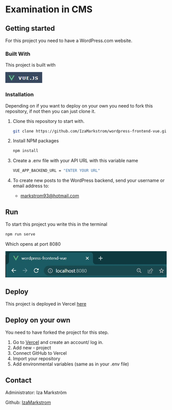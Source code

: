 # Examination in CMS


## Getting started

For this project you need to have a WordPress.com website. 

### Built With

This project is built with 

![Vue](vuejs.jpg)


### Installation
Depending on if you want to deploy on your own you need to fork this repository, if not then you can just clone it.

1. Clone this repository to start with.
   ```bash
   git clone https://github.com/IzaMarkstrom/wordpress-frontend-vue.git
   ```
2. Install NPM packages
   ```bash
   npm install
   ```
3. Create a .env file with your API URL with this variable name
   ```bash
   VUE_APP_BACKEND_URL = "ENTER YOUR URL"
   ```

4. To create new posts to the WordPress backend, send your username or email address to:

   * markstrom93@hotmail.com

## Run 
To start this project you write this in the terminal
   ```bash
   npm run serve
   ```
Which opens at port 8080

![localhost](localhost.jpg)

## Deploy
This project is deployed in Vercel [here](https://wordpress-frontend-vue.vercel.app/)

## Deploy on your own
You need to have forked the project for this step.

1. Go to [Vercel](https://vercel.com/dashboard) and create an account/ log in.
2. Add new - project
3. Connect GitHub to Vercel 
4. Import your repository
5. Add environmental variables (same as in your .env file)



## Contact
Administrator: Iza Markström

Github: [IzaMarkstrom](https://github.com/IzaMarkstrom)
